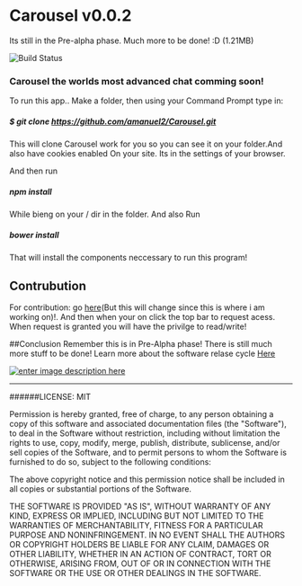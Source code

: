 # Carousel v0.0.2
Its still in the Pre-alpha phase. Much more to be done! :D  (1.21MB)

  ![Build Status](https://codeship.com/projects/fb788530-ade2-0133-313e-42dfb775ebd5/status?branch=master)


### Carousel the worlds most advanced chat comming soon!

To run this app..
Make a folder, then using your Command Prompt type in:

##### $ git clone https://github.com/amanuel2/Carousel.git

This will clone Carousel work for you so you can see it on your folder.And also 
have cookies enabled On your site. Its in the settings of your browser.

And then run
##### npm install
While bieng on your / dir in the folder. And also Run
##### bower install
That will install the components neccessary to run this program!

## Contrubution
For contribution: go [here][3](But this will change since this is where i am working on)!. And then when your on click the top bar to request acess. When request is granted you will have the privilge to read/write!


##Conclusion
Remember this is in Pre-Alpha phase! There is still much more stuff to be done!
Learn more about the software relase cycle [Here][1]

[![enter image description here][2]][2]


  [2]: http://i.stack.imgur.com/A0y7D.png

  [1]: https://en.wikipedia.org/wiki/Software_release_life_cycle
  
  [3]:https://ide.c9.io/amanuel2/chattapp
-----------------------------------------------------------------------------------------------

######LICENSE: MIT

Permission is hereby granted, free of charge, to any person obtaining a copy of this software and associated documentation files (the "Software"), to deal in the Software without restriction, including without limitation the rights to use, copy, modify, merge, publish, distribute, sublicense, and/or sell copies of the Software, and to permit persons to whom the Software is furnished to do so, subject to the following conditions:

The above copyright notice and this permission notice shall be included in all copies or substantial portions of the Software.

THE SOFTWARE IS PROVIDED "AS IS", WITHOUT WARRANTY OF ANY KIND, EXPRESS OR IMPLIED, INCLUDING BUT NOT LIMITED TO THE WARRANTIES OF MERCHANTABILITY, FITNESS FOR A PARTICULAR PURPOSE AND NONINFRINGEMENT. IN NO EVENT SHALL THE AUTHORS OR COPYRIGHT HOLDERS BE LIABLE FOR ANY CLAIM, DAMAGES OR OTHER LIABILITY, WHETHER IN AN ACTION OF CONTRACT, TORT OR OTHERWISE, ARISING FROM, OUT OF OR IN CONNECTION WITH THE SOFTWARE OR THE USE OR OTHER DEALINGS IN THE SOFTWARE.

